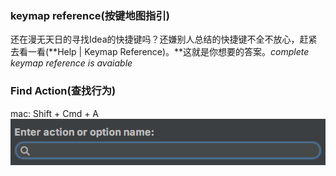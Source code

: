 ### keymap reference\(按键地图指引\)

还在漫无天日的寻找Idea的快捷键吗？还嫌别人总结的快捷键不全不放心，赶紧去看一看\(**Help \| Keymap Reference\)。**这就是你想要的答案。_complete keymap reference is avaiable_



### Find Action\(查找行为\)

mac: Shift + Cmd + A![](/assets/find-action.png)



